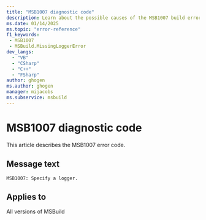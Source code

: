```yaml
---
title: "MSB1007 diagnostic code"
description: Learn about the possible causes of the MSB1007 build error, and get troubleshooting tips.
ms.date: 01/14/2025
ms.topic: "error-reference"
f1_keywords:
 - MSB1007
 - MSBuild.MissingLoggerError
dev_langs:
  - "VB"
  - "CSharp"
  - "C++"
  - "FSharp"
author: ghogen
ms.author: ghogen
manager: mijacobs
ms.subservice: msbuild
---
```


# MSB1007 diagnostic code

<!-- :::ErrorDefinitionDescription::: -->
<!-- :::editable-content name="introDescription"::: -->
This article describes the MSB1007 error code.
<!-- :::editable-content-end::: -->

## Message text

`MSB1007: Specify a logger.`

<!-- :::editable-content name="postOutputDescription"::: -->
<!--
{StrBegin="MSBUILD : error MSB1007: "}UE: This happens if the user does something like "msbuild.exe -logger". The user must pass in an actual logger class
      following the switch, as in "msbuild.exe -logger:XMLLogger,MyLogger,Version=1.0.2,Culture=neutral".
      LOCALIZATION: The prefix "MSBUILD : error MSBxxxx:" should not be localized.
-->
<!-- :::editable-content-end::: -->
<!-- :::ErrorDefinitionDescription-end::: -->

## Applies to

All versions of MSBuild
